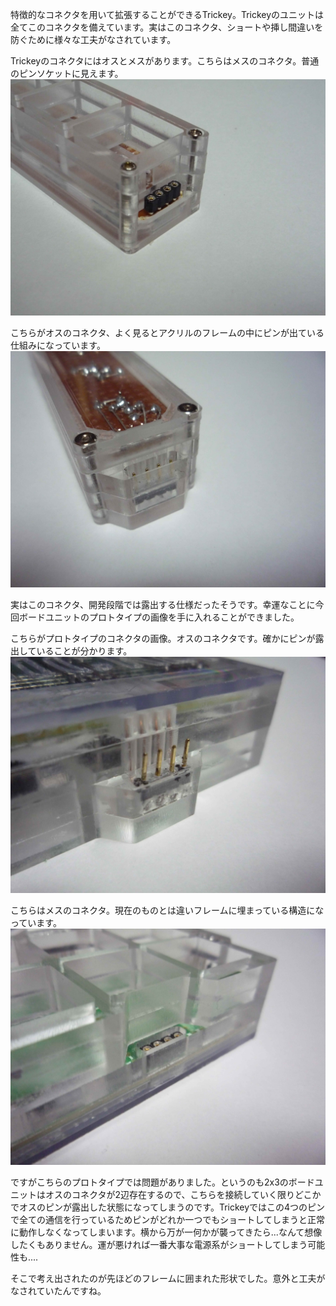 特徴的なコネクタを用いて拡張することができるTrickey。Trickeyのユニットは全てこのコネクタを備えています。実はこのコネクタ、ショートや挿し間違いを防ぐために様々な工夫がなされています。

Trickeyのコネクタにはオスとメスがあります。こちらはメスのコネクタ。普通のピンソケットに見えます。
![](images/connector_2.jpg)

こちらがオスのコネクタ、よく見るとアクリルのフレームの中にピンが出ている仕組みになっています。
![](images/connector_1.jpg)

実はこのコネクタ、開発段階では露出する仕様だったそうです。幸運なことに今回ボードユニットのプロトタイプの画像を手に入れることができました。

こちらがプロトタイプのコネクタの画像。オスのコネクタです。確かにピンが露出していることが分かります。
![](images/connector_3.jpg)

こちらはメスのコネクタ。現在のものとは違いフレームに埋まっている構造になっています。
![](images/connector_4.jpg)

ですがこちらのプロトタイプでは問題がありました。というのも2x3のボードユニットはオスのコネクタが2辺存在するので、こちらを接続していく限りどこかでオスのピンが露出した状態になってしまうのです。Trickeyではこの4つのピンで全ての通信を行っているためピンがどれか一つでもショートしてしまうと正常に動作しなくなってしまいます。横から万が一何かが襲ってきたら...なんて想像したくもありません。運が悪ければ一番大事な電源系がショートしてしまう可能性も....

そこで考え出されたのが先ほどのフレームに囲まれた形状でした。意外と工夫がなされていたんですね。